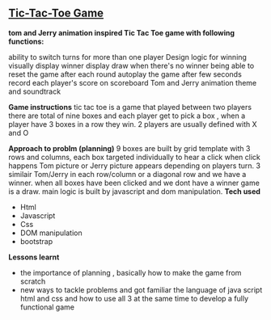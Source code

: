 ## [Tic-Tac-Toe Game](https://elmira1788.github.io/TicTacToe/)

**tom and Jerry animation inspired Tic Tac Toe game with following functions:**

ability to switch turns for more than one player
Design logic for winning
visually display winner
display draw when there's no winner
being able to reset the game after each round
autoplay the game after few seconds
record each player's score on scoreboard
Tom and Jerry animation theme and soundtrack

**Game instructions**
tic tac toe is a game that played between two players there are total of nine boxes and each player get to pick a box , when a player have 3 boxes in a row they win. 2 players are usually defined with X and O

**Approach to problm (planning)**
9 boxes are built by grid template with 3 rows and columns, each box targeted individually to hear a click when click happens Tom picture or Jerry picture appears depending on players turn. 3 similair Tom/Jerry in each row/column or a diagonal row and we have a winner. when all boxes have been clicked and we dont have a winner game is a draw. main logic is built by javascript and dom manipulation.
**Tech used**
* Html
* Javascript
* Css
* DOM manipulation
* bootstrap

**Lessons learnt**
* the importance of planning , basically how to make the game from scratch 
* new ways to tackle problems and got familiar the language of java script html and css and how to use all 3 at the same time to develop a fully functional game




